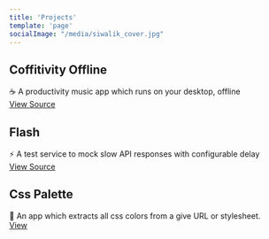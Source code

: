 ```yaml
---
title: 'Projects'
template: 'page'
socialImage: "/media/siwalik_cover.jpg"
---
```

<div class="project-container">
  <h2 class="project-title">Coffitivity Offline</h2>
  <span>☕️ A productivity music app which runs on your desktop, offline</span>
  <div>
    <a class="button" href="https://coffitivity-offline.siwalik.in/" target="_blank" rel="noopener noreferrer">
      View
    </a>
    <a class="button" href="https://github.com/siwalikm/coffitivity-offline/" target="_blank" rel="noopener noreferrer">
      Source
    </a>
  </div>

  <h2 class="project-title">Flash</h2>
  <span>⚡️ A test service to mock slow API responses with configurable delay</span>
  <div>
    <a class="button" href="https://flash.siwalik.in/" target="_blank" rel="noopener noreferrer">
      View
    </a>
    <a class="button" href="https://github.com/siwalikm/FLASH/" target="_blank" rel="noopener noreferrer">
      Source
    </a>
  </div>

  <h2 class="project-title">Css Palette</h2>
  <span>🎨 An app which extracts all css colors from a give URL or stylesheet.</span>
  <div>
    <a class="button" href="https://csspalette.siwalik.in/" target="_blank" rel="noopener noreferrer">
      View
    </a>
  </div>


</div>
